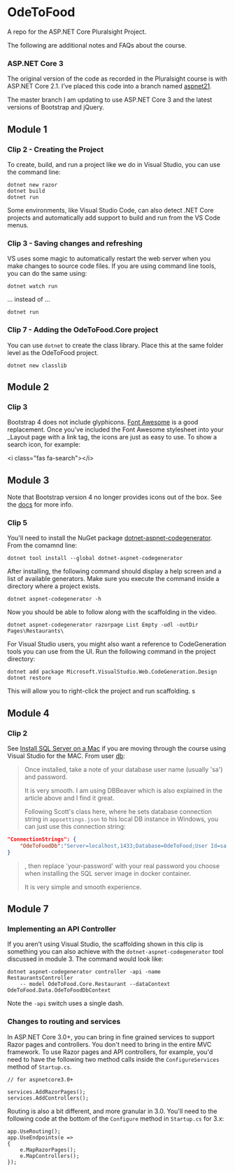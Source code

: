 # OdeToFood
A repo for the ASP.NET Core Pluralsight Project.

The following are additional notes and FAQs about the course. 

### ASP.NET Core 3

The original version of the code as recorded in the Pluralsight course is with ASP.NET Core 2.1. I've placed this code
into a branch named [aspnet21](https://github.com/OdeToCode/OdeToFood/tree/aspnet21).

The master branch I am updating to use ASP.NET Core 3 and the latest versions of Bootstrap and jQuery. 

## Module 1

### Clip 2 - Creating the Project

To create, build, and run a project like we do in Visual Studio, you can use the command line:

```text
dotnet new razor
dotnet build
dotnet run
```

Some environments, like Visual Studio Code, can also detect .NET Core projects and automatically add support to build and run from the VS Code menus. 

### Clip 3 - Saving changes and refreshing

VS uses some magic to automatically restart the web server when you make changes to source code files. If you are using command line tools, you can do the same using:

`dotnet watch run`

... instead of ...

`dotnet run`

### Clip 7 - Adding the OdeToFood.Core project

You can use `dotnet` to create the class library. Place this at the same folder level as the OdeToFood project. 

```
dotnet new classlib
```

## Module 2

### Clip 3 

Bootstrap 4 does not include glyphicons. [Font Awesome](https://fontawesome.com/start) is a good replacement. Once you've included the Font Awesome stylesheet into your _Layout page with a link tag, the icons are just as easy to use. To show a search icon, for example:

&lt;i class="fas fa-search"&gt;&lt;/i&gt;

## Module 3

Note that Bootstrap version 4 no longer provides icons out of the box. See the [docs](https://getbootstrap.com/docs/4.0/extend/icons/) for more info. 

### Clip 5

You'll need to install the NuGet package [dotnet-aspnet-codegenerator](https://www.nuget.org/packages/dotnet-aspnet-codegenerator/). From the comamnd line:

```text
dotnet tool install --global dotnet-aspnet-codegenerator 
```

After installing, the following command should display a help screen and a list of available generators. Make sure you execute the command inside a directory where a project exists.

```text
dotnet aspnet-codegenerator -h
```

Now you should be able to follow along with the scaffolding in the video.

```text
dotnet aspnet-codegenerator razorpage List Empty -udl -outDir Pages\Restaurants\
```

For Visual Studio users, you might also want a reference to CodeGeneration tools you can use from the UI. Run the following command in the project directory:

```text
dotnet add package Microsoft.VisualStudio.Web.CodeGeneration.Design
dotnet restore
```

This will allow you to right-click the project and run scaffolding. s

## Module 4

### Clip 2 

See [Install SQL Server on a Mac](https://www.quackit.com/sql_server/mac/install_sql_server_on_a_mac.cfm) if you are moving through the course using Visual Studio for the MAC. From user [db](https://disqus.com/home/discussion/pluralsight-1/aspnet_core_fundamentals/#comment-4637096653): 

> Once installed, take a note of your database user name (usually 'sa') and password.
>
> It is very smooth. I am using DBBeaver which is also explained in the article above and I find it great.
>
>Following Scott's class here, where he sets database connection string in `appsettings.json` to his local DB instance in Windows, you can just use this connection string:

``` json
"ConnectionStrings": {
    "OdeToFoodDb":"Server=localhost,1433;Database=OdeToFood;User Id=sa; Password=your-password"
}
```

>, then replace 'your-password' with your real password you choose when installing the SQL server image in docker container.
>
>It is very simple and smooth experience.

## Module 7

### Implementing an API Controller

If you aren't using Visual Studio, the scaffolding shown in this clip is something you can also achieve with the `dotnet-aspnet-codegenerator` tool discussed in module 3. The command would look like:

```
dotnet aspnet-codegenerator controller -api -name RestaurantsController
    -- model OdeToFood.Core.Restaurant --dataContext OdeToFood.Data.OdeToFoodDbContext 
```
Note the `-api` switch uses a single dash. 

### Changes to routing and services

In ASP.NET Core 3.0+, you can bring in fine grained services to support Razor pages and controllers. You don't need to bring in the entire MVC framework. To use Razor pages and API controllers, for example, you'd need to have the following two method calls inside the `ConfigureServices` method of `Startup.cs`. 

```
// for aspnetcore3.0+

services.AddRazorPages();
services.AddControllers();
```

Routing is also a bit different, and more granular in 3.0. You'll need to the following code at the bottom of the `Configure` method in `Startup.cs` for 3.x:

```
app.UseRouting();            
app.UseEndpoints(e =>
{
    e.MapRazorPages();
    e.MapControllers();
});
```
